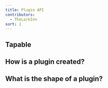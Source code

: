 ```yaml
---
title: Plugin API
contributors:
  - TheLarkInn
sort: 1
---
```


## Tapable

## How is a plugin created? 

## What is the shape of a plugin?


